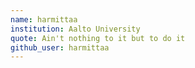 ```yaml
---
name: harmittaa
institution: Aalto University
quote: Ain't nothing to it but to do it
github_user: harmittaa
---
```

